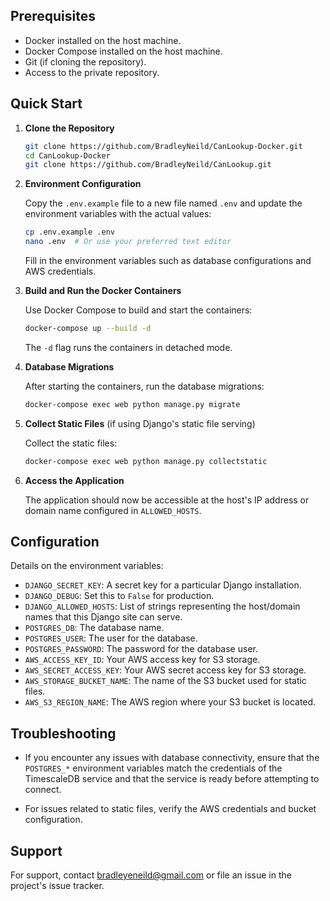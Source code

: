 ## Prerequisites

- Docker installed on the host machine.
- Docker Compose installed on the host machine.
- Git (if cloning the repository).
- Access to the private repository.

## Quick Start

1. **Clone the Repository**
   ```bash
   git clone https://github.com/BradleyNeild/CanLookup-Docker.git
   cd CanLookup-Docker
   git clone https://github.com/BradleyNeild/CanLookup.git
   ```

2. **Environment Configuration**

   Copy the `.env.example` file to a new file named `.env` and update the environment variables with the actual values:

   ```bash
   cp .env.example .env
   nano .env  # Or use your preferred text editor
   ```

   Fill in the environment variables such as database configurations and AWS credentials.

3. **Build and Run the Docker Containers**

   Use Docker Compose to build and start the containers:

   ```bash
   docker-compose up --build -d
   ```

   The `-d` flag runs the containers in detached mode.

4. **Database Migrations**

   After starting the containers, run the database migrations:

   ```bash
   docker-compose exec web python manage.py migrate
   ```

5. **Collect Static Files** (if using Django's static file serving)

   Collect the static files:

   ```bash
   docker-compose exec web python manage.py collectstatic
   ```

6. **Access the Application**

   The application should now be accessible at the host's IP address or domain name configured in `ALLOWED_HOSTS`.

## Configuration

Details on the environment variables:

- `DJANGO_SECRET_KEY`: A secret key for a particular Django installation.
- `DJANGO_DEBUG`: Set this to `False` for production.
- `DJANGO_ALLOWED_HOSTS`: List of strings representing the host/domain names that this Django site can serve.
- `POSTGRES_DB`: The database name.
- `POSTGRES_USER`: The user for the database.
- `POSTGRES_PASSWORD`: The password for the database user.
- `AWS_ACCESS_KEY_ID`: Your AWS access key for S3 storage.
- `AWS_SECRET_ACCESS_KEY`: Your AWS secret access key for S3 storage.
- `AWS_STORAGE_BUCKET_NAME`: The name of the S3 bucket used for static files.
- `AWS_S3_REGION_NAME`: The AWS region where your S3 bucket is located.

## Troubleshooting

- If you encounter any issues with database connectivity, ensure that the `POSTGRES_*` environment variables match the credentials of the TimescaleDB service and that the service is ready before attempting to connect.

- For issues related to static files, verify the AWS credentials and bucket configuration.

## Support

For support, contact bradleyeneild@gmail.com or file an issue in the project's issue tracker.